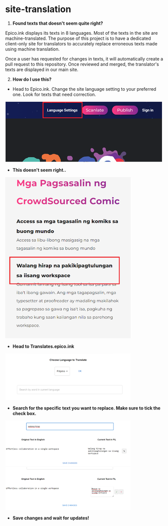 # site-translation

1.  **Found texts that doesn't seem quite right?**

Epico.ink displays its texts in 8 languages. Most of the texts in the site are machine-translated. The purpose of this project is to have a dedicated client-only site for translators to accurately replace erroneous texts made using machine translation.

Once a user has requested for changes in texts, it will automatically create a pull request to this repository. Once reviewed and merged, the translator's texts are displayed in our main site.

2. **How do I use this?**

- Head to Epico.ink. Change the site language setting to your preferred one. Look for texts that need correction.

<img src="markdown/guide1.png" width="500">

- **This doesn't seem right..**

<img src="markdown/guide3.png" width="400">

- **Head to Translates.epico.ink**

<img src="markdown/guide4.png" width="400">

- **Search for the specific text you want to replace. Make sure to tick the check box.**

<img src="markdown/guide5.png" width="400">

<img src="markdown/guide6.png" width="400">

- **Save changes and wait for updates!**
